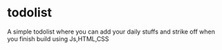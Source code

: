 # todolist
A simple todolist where you can add your daily stuffs and strike off when you finish
build using Js,HTML,CSS
